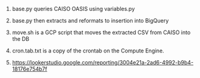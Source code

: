 1. base.py queries CAISO OASIS using variables.py
2. base.py then extracts and reformats to insertion into BigQuery
3. move.sh is a GCP script that moves the extracted CSV from CAISO into the DB
4. cron.tab.txt is a copy of the crontab on the Compute Engine.

5. https://lookerstudio.google.com/reporting/3004e21a-2ad6-4992-b9b4-18176e754b7f
